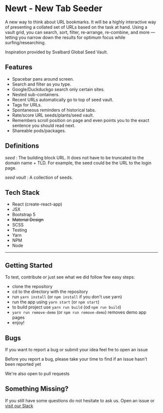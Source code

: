 # Newt - New Tab Seeder
A new way to think about URL bookmarks. It will be a highly interactive way of presenting a collated set of URLs based on the task at hand. Using a vault grid, you can search, sort, filter, re-arrange, re-combine, and more &mdash; letting you narrow down the results for optimum focus while surfing/researching.

Inspiration provided by Svalbard Global Seed Vault.

## Features

- Spacebar pans around screen.
- Search and filter as you type.
- Google/Duckduckgo search only certain sites.
- Nested sub-containers.
- Recent URLs automatically go to top of seed vault.
- Tags for URLs.
- Spontaneous reminders of historical tabs.
- Rate/score URL seeds/plants/seed vault.
- Remembers scroll position on page and even points you to the exact sentence you should read next.
- Shareable pods/packages.




## Definitions

*seed*
: The building block URL. It does not have to be truncated to the domain name + TLD. For example, the seed could be the URL to the login page.

*seed vault*
: A collection of seeds.





## Tech Stack
- React (create-react-app)
- JSX
- Bootstrap 5
- ~~Material Design~~
- SCSS
- Testing
- Yarn
- NPM
- Node




<hr>

## Getting Started
To test, contribute or just see what we did follow few easy steps:
- clone the repository
- cd to the directory with the repository
- run `yarn install` (or `npm install` if you don't use yarn)
- run the app using `yarn start` (or `npm start`)
- to build project use `yarn run build` (od `npm run build`)
- `yarn run remove-demo` (or `npm run remove-demo`) removes demo app pages
- enjoy!

## Bugs
If you want to report a bug or submit your idea feel fre to open an issue

Before you report a bug, please take your time to find if an issue hasn't been reported yet

We're also open to pull requests

## Something Missing?
If you still have some questions do not hesitate to ask us. Open an issue or [visit our Slack](https://mdbbetatest.slack.com)
